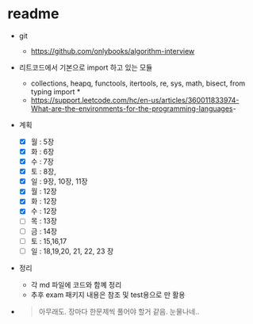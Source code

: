 # readme

- git
  - <https://github.com/onlybooks/algorithm-interview>

- 리트코드에서 기본으로 import 하고 있는 모듈
  - collections, heapq, functools, itertools, re, sys, math, bisect, from typing import *
  - <https://support.leetcode.com/hc/en-us/articles/360011833974-What-are-the-environments-for-the-programming-languages>-

- 계획
  - [x] 월 : 5장  
  - [x] 화 : 6장
  - [x] 수 : 7장
  - [x] 토 : 8장,
  - [x] 일 : 9장, 10장, 11장
  - [x] 월 : 12장
  - [x] 화 : 12장
  - [x] 수 : 12장
  - [ ] 목 : 13장
  - [ ] 금 : 14장
  - [ ] 토 : 15,16,17
  - [ ] 일 : 18,19,20, 21, 22, 23 장

- 정리
  - 각 md 파일에 코드와 함꼐 정리
  - 추후 exam 패키지 내용은 참조 및 test용으로 만 활용

- > 아무래도. 장마다 한문제씩 풀어야 할거 같음. 눈물나네..
